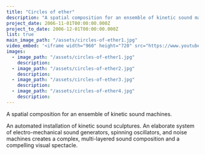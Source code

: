 ```yaml
---
title: "Circles of ether"
description: "A spatial composition for an ensemble of kinetic sound machines."
project_date: 2006-11-01T00:00:00.000Z
project_to_date: 2006-12-01T00:00:00.000Z
list: true
main_image_path: "/assets/circles-of-ether1.jpg"
video_embed: '<iframe width="960" height="720" src="https://www.youtube-nocookie.com/embed/sBjVvt48Ptk?rel=0" frameborder="0" allowfullscreen></iframe>'
images:
  - image_path: "/assets/circles-of-ether1.jpg"
    description:
  - image_path: "/assets/circles-of-ether2.jpg"
    description:
  - image_path: "/assets/circles-of-ether3.jpg"
    description:
  - image_path: "/assets/circles-of-ether4.jpg"
    description:
---
```

A spatial composition for an ensemble of kinetic sound machines.

An automated installation of kinetic sound sculptures. An elaborate system of electro-mechanical sound generators, spinning oscillators, and noise machines creates a complex, multi-layered sound composition and a compelling visual spectacle.